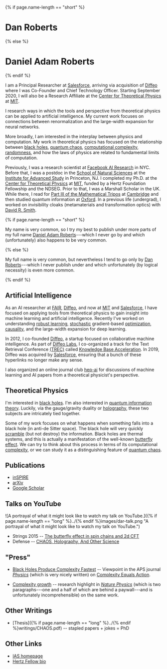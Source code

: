{% if page.name-length == "short" %}
# Dan Roberts
{% else %}
# Daniel Adam Roberts
{% endif %}

I am a Principal Researcher at [Salesforce](https://salesforce.com), arriving via acquisition of [Diffeo](https://diffeo.com) where I was Co-Founder and Chief Technology Officer. Starting September 2020, I will also be a Research Affiliate at the [Center for Theoretical Physics](https://www-ctp.mit.edu/) at [MIT](http://web.mit.edu/).

I research ways in which the tools and perspective from theoretical physics can be applied to artificial intelligence. My current work focuses on connections between renormalization and the large-width expansion for neural networks.

More broadly, I am interested in the interplay between physics and computation. My work in theoretical physics has focused on the relationship between [black holes](http://arxiv.org/abs/1409.8180), [quantum chaos](http://arxiv.org/abs/1412.5123), [computational complexity](http://arxiv.org/abs/1509.07876), [randomness](https://arxiv.org/abs/1610.04903), and how the laws of physics are related to fundamental limits of computation.

Previously, I was a research scientist at [Facebook AI Research](https://research.fb.com/category/facebook-ai-research-fair/) in NYC. Before that, I was a postdoc in the [School of Natural Sciences](http://www.sns.ias.edu/) at the [Institute for Advanced Study](http://www.ias.edu) in Princeton, NJ. I completed my Ph.D. at the [Center for Theoretical Physics](http://www-ctp.mit.edu/) at [MIT](http://web.mit.edu/), funded by a Hertz Foundation Fellowship and the NDSEG. Prior to that, I was a Marshall Scholar in the UK. While there, I read for [Part III of the Mathematical Tripos](http://www.maths.cam.ac.uk/postgrad/mathiii/) at [Cambridge](http://www.cam.ac.uk/) and then studied quantum information at [Oxford](http://www.ox.ac.uk/). In a previous life (undergrad), I worked on invisibility cloaks (metamaterials and transformation optics) with [David R. Smith](http://people.ee.duke.edu/~drsmith/).

{% if page.name-length == "short" %}

My name is very common, so I try my best to publish under more parts of my full name [Daniel Adam Roberts](daniel-adam-roberts/)---which I never go by and which (unfortunately) also happens to be very common.

{% else %}

My full name is very common, but nevertheless I tend to go only by [Dan Roberts](..)---which I never publish under and which unfortunately (by logical necessity) is even more common.

{% endif %}


## Artificial Intelligence

As an AI researcher at [FAIR](https://research.fb.com/category/facebook-ai-research-fair/), [Diffeo](https://diffeo.com/), and now at [MIT](http://web.mit.edu/) and [Salesforce](https://salesforce.com), I have focused on applying tools from theoretical physics to gain insight into machine learning and artificial intelligence. Recently I've worked on understanding [robust learning](https://arxiv.org/abs/1908.02729), [stochastic](https://research.fb.com/publications/sgd-implicitly-regularizes-generalization-error/) gradient-based [optimization](https://arxiv.org/abs/1812.04754), [causality](https://research.fb.com/publications/causality-in-physics-and-effective-theories-of-agency/), and the large-width expansion for deep learning.

In 2012, I co-founded [Diffeo](https://diffeo.com/), a startup focused on collaborative machine intelligence. As part of [Diffeo Labs](https://diffeo.com/labs/), I co-organized a track for the Text Retrieval Conference [(TREC)](http://trec.nist.gov/) called [Knowledge Base Acceleration](http://trec-kba.org/). In 2019, Diffeo was acquired by [Salesforce](https://salesforce.com), ensuring that a bunch of these hyperlinks no longer make any sense.

I also organized an online journal club [hep-ai](https://hep-ai.org) for discussions of machine learning and AI papers from a theoretical physicist's perspective.

## Theoretical Physics

I'm interested in [black holes](http://arxiv.org/abs/1409.8180). I'm also interested in [quantum information theory](https://arxiv.org/abs/1610.04903). Luckily, via the gauge/gravity duality or [holography](http://arxiv.org/abs/1512.04993), these two subjects are intricately tied together.

Some of my work focuses on what happens when something falls into a black hole (in anti-de Sitter space). The black hole will very quickly [scramble](http://arxiv.org/abs/1511.04021) (but not destroy) the information. Black holes are thermal systems, and this is actually a manifestation of the well-known [butterfly effect](http://arxiv.org/abs/1603.09298). We can try to think about this process in terms of its computational [complexity](http://arxiv.org/abs/1509.07876), or we can study it as a distinguishing feature of [quantum chaos](http://arxiv.org/abs/1412.5123).



## Publications
* [inSPIRE](http://inspirehep.net/author/profile/Daniel.A.Roberts.1)
* [arXiv](http://arxiv.org/a/roberts_d_3.html)
* [Google Scholar](http://scholar.google.com/citations?hl=en&user=f6584f8AAAAJ&view_op=list_works)

## Talks on YouTube
![A portrayal of what it might look like to watch my talk on YouTube.]({% if page.name-length == "long" %}../{% endif %}images/dar-talk.png "A portrayal of what it might look like to watch my talk on YouTube.")

* Strings 2015 -- [The butterfly effect in spin chains and 2d CFT](http://youtu.be/06fiqmu-9ak)
* Defense -- [CHAOS, Holography, And Other Science](http://youtu.be/QfwBD-nDQFQ)

## "Press"
* [Black Holes Produce Complexity Fastest](http://physics.aps.org/articles/v9/49) -- Viewpoint in the APS journal [*Physics*](http://physics.aps.org/) (which is very nicely written) on [Complexity Equals Action](http://arxiv.org/abs/1509.07876).

* [Complexity growth](http://www.nature.com/nphys/journal/v12/n5/full/nphys3763.html) -- research highlight in [*Nature Physics*](http://www.nature.com/nphys/index.html) (which is two paragraphs---one and a half of which are behind a paywall---and is unfortunately incomprehensible) on the same work.

## Other Writings
* [Thesis]({% if page.name-length == "long" %}../{% endif %}writings/CHAOS.pdf) -- stapled papers + jokes = PhD


## Other Links
* [IAS homepage](http://www.ias.edu/scholars/daniel-roberts)
* [Hertz Fellow bio](http://hertzfoundation.org/fellows/fellow-profile/11191/Daniel-A-Roberts)
